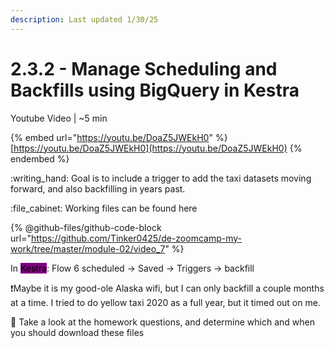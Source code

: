 ```yaml
---
description: Last updated 1/30/25
---
```


# 2.3.2 - Manage Scheduling and Backfills using BigQuery in Kestra

Youtube Video | \~5 min

{% embed url="https://youtu.be/DoaZ5JWEkH0" %}
[https://youtu.be/DoaZ5JWEkH0](https://youtu.be/DoaZ5JWEkH0)
{% endembed %}

:writing\_hand: Goal is to include a trigger to add the taxi datasets moving forward, and also backfilling in years past.

:file\_cabinet: Working files can be found here

{% @github-files/github-code-block url="https://github.com/Tinker0425/de-zoomcamp-my-work/tree/master/module-02/video_7" %}

In <mark style="background-color:purple;">Kestra</mark>: Flow 6 scheduled -> Saved -> Triggers -> backfill

:exclamation:Maybe it is my good-ole Alaska wifi, but I can only backfill a couple months at a time. I tried to do yellow taxi 2020 as a full year, but it timed out on me.&#x20;

:eyes: Take a look at the homework questions, and determine which and when you should download these files
